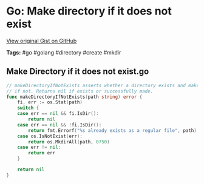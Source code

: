 # Go: Make directory if it does not exist 

[View original Gist on GitHub](https://gist.github.com/Integralist/10491f2601ffdd6bec306554470c6b0e)

**Tags:** #go #golang #directory #create #mkdir

## Make Directory if it does not exist.go

```go
// makeDirectoryIfNotExists asserts whether a directory exists and makes it
// if not. Returns nil if exists or successfully made.
func makeDirectoryIfNotExists(path string) error {
	fi, err := os.Stat(path)
	switch {
	case err == nil && fi.IsDir():
		return nil
	case err == nil && !fi.IsDir():
		return fmt.Errorf("%s already exists as a regular file", path)
	case os.IsNotExist(err):
		return os.MkdirAll(path, 0750)
	case err != nil:
		return err
	}

	return nil
}
```

